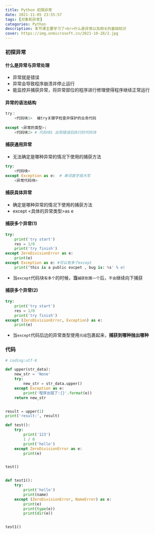 ```yaml
---
title: Python 初探异常
date: 2021-11-05 23:55:57
tags: [对象和异常]
categories: Python
description: 本节课主要学习了<br>什么是异常以及相关的基础知识
cover: https://img.onmicrosoft.cn/2021-10-28/2.jpg
---
```


### 初探异常

#### 什么是异常与异常处理

- 异常就是错误
- 异常会导致程序崩溃并停止运行
- 能监控并捕获异常，将异常部位的程序进行修理使得程序继续正常运行

#### 异常的语法结构

```python
try：
	<代码块1>  被try关键字检查并保护的业务代码
	
except <异常的类型>:
    <代码块2> # 代码块1 出现错误后执行的代码块
```

#### 捕获通用异常

- 无法确定是哪种异常的情况下使用的捕获方法

```python
try:
    <代码块>
except Exception as e:  # 单词首字母大写
    <异常代码块>
```

#### 捕获具体异常

- 确定是哪种异常的情况下使用的捕获方法
- except  <具体的异常类型>as e

#### 捕获多个异常(1)

```python
try:
    print('try start')
    res = 1/0
    print('try finish')
except ZeroDivisionError as e:
    print(e)
except Exception as e: #可以有多个except
    print(‘this is a public excpet , bug is: %s' % e)
```

- 当`except`代码块`有多个`的时候，**当**`捕获到第一个`后，`不会`继续向下捕获

#### 捕获多个异常(2)

```python
try:
    print('try start')
    res = 1/0
    print('try finish')
except (ZeroDivisionError, Exception) as e:
    print(e)
```

- 当`except`代码后边的异常类型使用`元组`包裹起来，**捕获到哪种抛出哪种**

### 代码

```python
# coding:utf-8

def upper(str_data):
    new_str = 'None'
    try:
        new_str = str_data.upper()
    except Exception as e:
        print('程序出错了:{}'.format(e))
    return new_str


result = upper(1)
print('result:', result)

def test():
    try:
        print('123')
        1 / 0
        print('hello')
    except ZeroDivisionError as e:
        print(e)


test()


def test1():
    try:
        print('hello')
        print(name)
    except (ZeroDivisionError, NameError) as e:
        print(e)
        print(type(e))
        print(dir(e))


test1()

```
